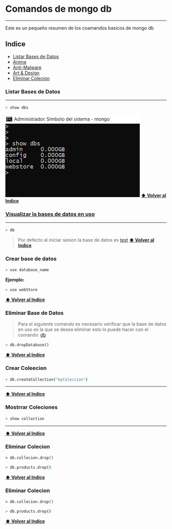 # Comandos de mongo db
***
Este es un pequeño resumen de los coamandos basicos de mongo db

## Indice
* [Listar Bases de Datos](#Listar-Bases--Datos)
* [Anime](#anime)
* [Anti-Malware](#anti-malware)
* [Art & Design](#art--design)
* [Eliminar Colecion](#Eliminar-Colecion)




### Listar Bases de Datos
***
```bash
> show dbs
```
![comando show dbs en windows](img/show_dbs.png)
**[⬆ Volver al Indice](#indice)**


### [Visualizar  la bases de datos en uso](#db) 
***

```bash
> db
```
> Por defecto al iniciar sesion la base de datos es [test]()
**[⬆ Volver al Indice](#indice)**


### Crear base de datos

```bash
> use database_name
```
**Ejemplo:**
```bash
> use webStore
```

**[⬆ Volver al Indice](#indice)**

### Eliminar Base de Datos
> Para el siguiente comando es necesario
> verificar que la base de datos en uso es la que se desea eliminar esto lo puede hacer con el comando: [db](#db)
<a name="db"><a>
 

```bash
> db.dropDatabase()
```

**[⬆ Volver al Indice](#indice)**

### Crear Coleecion
 

```bash
> db.createCollection("myColeccion")
```
***
**[⬆ Volver al Indice](#indice)**

### Mostrrar Coleciones
 

```bash
> show collection
```
***
**[⬆ Volver al Indice](#indice)**

### Eliminar Colecion
 
```mongodb
> db.collecion.drop()
```
```bash
> db.products.drop()
```
**[⬆ Volver al Indice](#indice)**

### Eliminar Colecion
 
```mongodb
> db.collecion.drop()
```
```bash
> db.products.drop()
```
**[⬆ Volver al Indice](#indice)**








